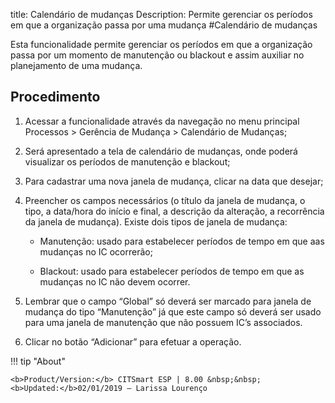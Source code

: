 title: Calendário de mudanças
Description: Permite gerenciar os períodos em que a organização passa por uma mudança
#Calendário de mudanças

Esta funcionalidade permite gerenciar os períodos em que a organização passa por um momento de manutenção ou blackout e assim auxiliar no planejamento de uma mudança.

Procedimento
------------

1.  Acessar a funcionalidade através da navegação no menu principal Processos \>
    Gerência de Mudança \> Calendário de Mudanças;

2.  Será apresentado a tela de calendário de mudanças, onde poderá visualizar os
    períodos de manutenção e blackout;

3.  Para cadastrar uma nova janela de mudança, clicar na data que desejar;

4.  Preencher os campos necessários (o título da janela de mudança, o tipo, a
    data/hora do início e final, a descrição da alteração, a recorrência da
    janela de mudança). Existe dois tipos de janela de mudança:

    -   Manutenção: usado para estabelecer períodos de tempo em que aas mudanças no
    IC ocorrerão;

    -   Blackout: usado para estabelecer períodos de tempo em que as mudanças no IC
    não devem ocorrer.

5.  Lembrar que o campo “Global” só deverá ser marcado para janela de mudança do
    tipo “Manutenção” já que este campo só deverá ser usado para uma janela de
    manutenção que não possuem IC’s associados.

6.  Clicar no botão “Adicionar” para efetuar a operação.

!!! tip "About"

    <b>Product/Version:</b> CITSmart ESP | 8.00 &nbsp;&nbsp;
    <b>Updated:</b>02/01/2019 – Larissa Lourenço
